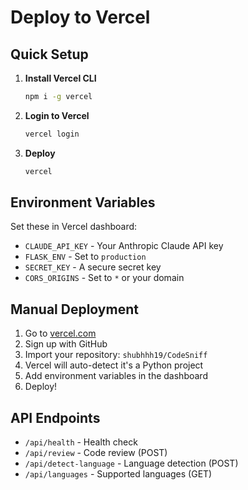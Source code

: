 # Deploy to Vercel

## Quick Setup

1. **Install Vercel CLI**
   ```bash
   npm i -g vercel
   ```

2. **Login to Vercel**
   ```bash
   vercel login
   ```

3. **Deploy**
   ```bash
   vercel
   ```

## Environment Variables

Set these in Vercel dashboard:
- `CLAUDE_API_KEY` - Your Anthropic Claude API key
- `FLASK_ENV` - Set to `production`
- `SECRET_KEY` - A secure secret key
- `CORS_ORIGINS` - Set to `*` or your domain

## Manual Deployment

1. Go to [vercel.com](https://vercel.com)
2. Sign up with GitHub
3. Import your repository: `shubhhh19/CodeSniff`
4. Vercel will auto-detect it's a Python project
5. Add environment variables in the dashboard
6. Deploy!

## API Endpoints

- `/api/health` - Health check
- `/api/review` - Code review (POST)
- `/api/detect-language` - Language detection (POST)
- `/api/languages` - Supported languages (GET) 